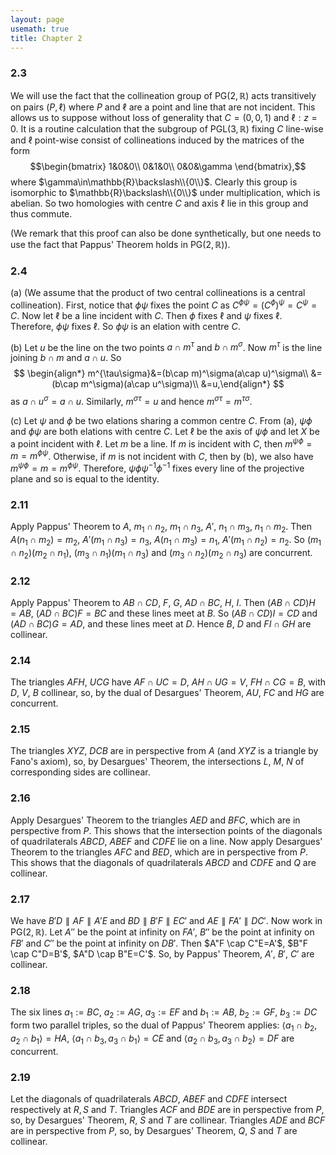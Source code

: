```yaml
---
layout: page
usemath: true
title: Chapter 2
---
```


### 2.3
We will use the fact that the collineation group of $\mathsf{PG}(2,\mathbb{R})$ acts
transitively on pairs $(P,\ell)$ where $P$ and $\ell$ are a point and line that are not incident. This allows us to suppose without loss of generality that $C=(0,0,1)$ and $\ell:z=0$. It is a routine calculation that the subgroup of $\mathsf{PGL}(3,\mathbb{R})$ fixing $C$ line-wise and $\ell$ point-wise consist of collineations induced by the matrices of
the form 
$$\begin{bmatrix}
1&0&0\\
0&1&0\\
0&0&\gamma
\end{bmatrix},$$
where $\gamma\in\mathbb{R}\backslash\\{0\\}$.
Clearly this group is isomorphic to $\mathbb{R}\backslash\\{0\\}$ under multiplication, which is
abelian. So two homologies with centre $C$ and axis $\ell$ lie in this
group and thus commute.

(We remark that this proof can also be done synthetically, but one needs
to use the fact that Pappus' Theorem holds in
$\mathsf{PG}(2,\mathbb{R})$).

### 2.4

(a) (We assume that the product of two central collineations is a central collineation). First, notice that $\phi\psi$ fixes the point $C$ as $C^{\phi\psi}=(C^\phi)^\psi=C^\psi=C$. Now let $\ell$ be a line incident with $C$. Then $\phi$ fixes $\ell$ and $\psi$ fixes $\ell$. Therefore, $\phi\psi$ fixes $\ell$. So $\phi\psi$ is an elation with centre $C$.

(b) Let $u$ be the line on the two points $a\cap m^\tau$ and $b\cap m^\sigma$. Now $m^\tau$ is the line joining $b\cap m$ and $a\cap u$. So 
$$
\begin{align*}
    m^{\tau\sigma}&=(b\cap m)^\sigma(a\cap u)^\sigma\\
    &=(b\cap m^\sigma)(a\cap u^\sigma)\\
    &=u,\end{align*}
$$ 
as $a\cap u^\sigma=a\cap u$. Similarly, $m^{\sigma\tau}=u$ and hence $m^{\sigma\tau}=m^{\tau\sigma}$.

(c) Let $\psi$ and $\phi$ be two elations sharing a common centre $C$. From (a), $\psi\phi$ and $\phi\psi$ are both elations with centre
    $C$. Let $\ell$ be the axis of $\psi\phi$ and let $X$ be a point incident with $\ell$. Let $m$ be a line. If $m$ is incident with $C$, then $m^{\psi\phi}=m=m^{\phi\psi}$. Otherwise, if $m$ is not incident with $C$, then by (b), we also have $m^{\psi\phi}=m=m^{\phi\psi}$. Therefore, $\psi\phi \psi^{-1}\phi^{-1}$ fixes every line of the projective
plane and so is equal to the identity.

### 2.11 
Apply Pappus' Theorem to $A$, $m_1\cap n_2$, $m_1\cap n_3$, $A'$,
$n_1 \cap m_3$, $n_1 \cap m_2$. Then $A(n_1 \cap m_2)=m_2$,
$A'(m_1 \cap n_3)=n_3$, $A(n_1 \cap m_3)=n_1$, $A'(m_1\cap n_2)=n_2$. So
$(m_1\cap n_2)(m_2 \cap n_1)$, $(m_3 \cap n_1)(m_1 \cap n_3)$ and
$(m_3 \cap n_2)(m_2 \cap n_3)$ are concurrent.

### 2.12 
Apply Pappus' Theorem to $AB \cap CD$, $F$, $G$, $AD \cap BC$, $H$, $I$.
Then $(AB \cap CD)H=AB$, $(AD \cap BC)F=BC$ and these lines meet at $B$.
So $(AB \cap CD)I=CD$ and $(AD \cap BC)G=AD$, and these lines meet at
$D$. Hence $B$, $D$ and $FI \cap GH$ are collinear.

### 2.14 
The triangles $AFH$, $UCG$ have $AF \cap UC=D$, $AH \cap UG=V$, $FH \cap CG=B$, with $D$, $V$, $B$ collinear, so, by the dual of Desargues' Theorem, $AU$, $FC$ and $HG$ are concurrent.

### 2.15 
The triangles $XYZ$, $DCB$ are in perspective from $A$ (and $XYZ$ is a triangle by Fano's axiom), so, by Desargues' Theorem, the intersections $L$, $M$, $N$ of corresponding sides are collinear.

### 2.16 
Apply Desargues' Theorem to the triangles $AED$ and $BFC$, which
are in perspective from $P$. This shows that the intersection points of
the diagonals of quadrilaterals $ABCD$, $ABEF$ and $CDFE$ lie on a line.
Now apply Desargues' Theorem
to the triangles $AFC$ and $BED$, which are in perspective from $P$.
This shows that the diagonals of quadrilaterals $ABCD$ and $CDFE$ and
$Q$ are collinear.

### 2.17 
We have $B'D\parallel AF \parallel A'E$ and
$BD \parallel B'F \parallel EC'$ and $AE \parallel FA' \parallel DC'$.
Now work in $\mathsf{PG}(2,\mathbb{R})$. Let $A''$ be the point at infinity on $FA'$,
$B''$ be the point at infinity on $FB'$ and $C''$ be the point at
infinity on $DB'$. Then $A"F \cap C"E=A'$, $B"F  \cap C"D=B'$,
$A"D \cap B"E=C'$. So, by Pappus' Theorem, $A'$,
$B'$, $C'$ are collinear.

### 2.18 
The six lines $a_1:=BC$, $a_2:=AG$, $a_3:=EF$ and $b_1:=AB$,
$b_2:=GF$, $b_3:=DC$ form two parallel triples, so the dual of Pappus'
Theorem applies: $\langle a_1 \cap b_2, a_2 \cap b_1\rangle=HA$,
$\langle a_1 \cap b_3,a_3 \cap b_1\rangle=CE$ and
$\langle a_2 \cap b_3,a_3 \cap b_2\rangle=DF$ are concurrent.

### 2.19 
Let the diagonals of quadrilaterals $ABCD$, $ABEF$ and $CDFE$ intersect respectively at $R,S$ and $T$. Triangles $ACF$ and $BDE$ are
in perspective from $P$, so, by Desargues' Theorem,
$R$, $S$ and $T$ are collinear. Triangles $ADE$ and $BCF$ are in perspective from $P$, so, by Desargues' Theorem, $Q$, $S$ and $T$ are collinear.
